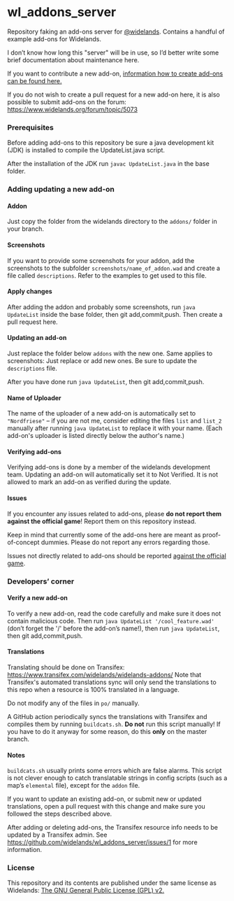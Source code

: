 # wl_addons_server
Repository faking an add-ons server for [@widelands](https://github.com/widelands/widelands). Contains a handful of example add-ons for Widelands.

I don’t know how long this "server" will be in use, so I’d better write some brief documentation about maintenance here.

If you want to contribute a new add-on, [information how to create add-ons can be found here.](https://github.com/widelands/widelands/blob/master/doc/sphinx/source/add-ons.rst)

If you do not wish to create a pull request for a new add-on here, it is also possible to submit add-ons on the forum: https://www.widelands.org/forum/topic/5073

### Prerequisites

Before adding add-ons to this repository be sure a java development kit (JDK) is installed to compile the UpdateList.java script.

After the installation of the JDK run `javac UpdateList.java` in the base folder.

### Adding updating a new add-on

#### Addon

Just copy the folder from the widelands directory to the `addons/` folder in your branch.

#### Screenshots

If you want to provide some screenshots for your addon, add the screenshots to the subfolder `screenshots/name_of_addon.wad` and create a file called `descriptions`. Refer to the examples to get used to this file.

#### Apply changes

After adding the addon and probably some screenshots, run `java UpdateList` inside the base folder, then git add,commit,push. Then create a pull request here.

#### Updating an add-on

Just replace the folder below `addons` with the new one.
Same applies to screenshots: Just replace or add new ones. Be sure to update the `descriptions` file.

After you have done run `java UpdateList`, then git add,commit,push.

#### Name of Uploader

The name of the uploader of a new add-on is automatically set to `"Nordfriese"` – if you are not me, consider editing the files `list` and `list_2` manually after running `java UpdateList` to replace it with your name. (Each add-on's uploader is listed directly below the author's name.)

#### Verifying add-ons

Verifying add-ons is done by a member of the widelands development team. Updating an add-on will automatically set it to Not Verified. It is not allowed to mark an add-on as verified during the update.

#### Issues

If you encounter any issues related to add-ons, please **do not report them against the official game**! Report them on this repository instead.

Keep in mind that currently some of the add-ons here are meant as proof-of-concept dummies. Please do not report any errors regarding those.

Issues not directly related to add-ons should be reported [against the official game](https://github.com/widelands/widelands/issues).

### Developers’ corner

#### Verify a new add-on

To verify a new add-on, read the code carefully and make sure it does not contain malicious code. Then run `java UpdateList '/cool_feature.wad'` (don’t forget the '/' before the add-on’s name!), then run `java UpdateList`, then git add,commit,push.

#### Translations

Translating should be done on Transifex: https://www.transifex.com/widelands/widelands-addons/
Note that Transifex's automated translations sync will only send the translations to this repo when a resource is 100% translated in a language.

Do not modify any of the files in `po/` manually.

A GitHub action periodically syncs the translations with Transifex and compiles them by running `buildcats.sh`. **Do not** run this script manually! If you have to do it anyway for some reason, do this **only** on the master branch.

#### Notes

`buildcats.sh` usually prints some errors which are false alarms. This script is not clever enough to catch translatable strings in config scripts (such as a map’s `elemental` file), except for the `addon` file.

If you want to update an existing add-on, or submit new or updated translations, open a pull request with this change and make sure you followed the steps described above.

After adding or deleting add-ons, the Transifex resource info needs to be updated by a Transifex admin. See https://github.com/widelands/wl_addons_server/issues/1 for more information.

### License

This repository and its contents are published under the same license as Widelands: [The GNU General Public License (GPL) v2.](https://github.com/widelands/widelands/blob/master/COPYING)
